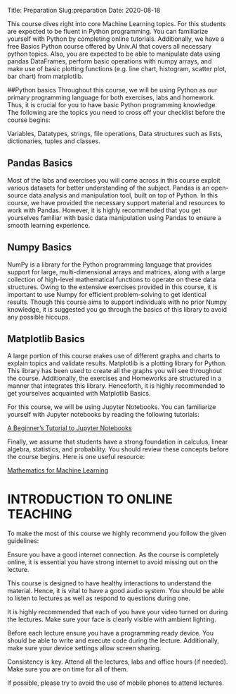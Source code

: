 Title: Preparation 
Slug:preparation
Date: 2020-08-18

This course dives right into core Machine Learning topics. For this students are expected to be fluent in Python programming. You can familiarize yourself with Python by completing online tutorials. Additionally, we have a free Basics Python course offered by Univ.AI that covers all necessary python topics. Also, you are expected to be able to manipulate data using pandas DataFrames, perform basic operations with numpy arrays, and make use of basic plotting functions (e.g. line chart, histogram, scatter plot, bar chart) from matplotlib.



##Python basics 
 Throughout this course, we will be using Python as our primary programming language for both exercises, labs and homework. Thus, it is crucial for you to have basic Python programming knowledge. The following are the topics you need to cross off your checklist before the course begins:

Variables, Datatypes, strings, file operations, Data structures such as lists, dictionaries, tuples and classes.



## Pandas Basics 
 Most of the labs and exercises you will come across in this course exploit various datasets for better understanding of the subject. Pandas is an open-source data analysis and manipulation tool, built on top of Python. In this course, we have provided the necessary support material and resources to work with Pandas. However, it is highly recommended that you get yourselves familiar with basic data manipulation using Pandas to ensure a smooth learning experience.



## Numpy Basics 
 NumPy is a library for the Python programming language that provides support for large, multi-dimensional arrays and matrices, along with a large collection of high-level mathematical functions to operate on these data structures. Owing to the extensive exercises provided in this course, it is important to use Numpy for efficient problem-solving to get identical results. Though this course aims to support individuals with no prior Numpy knowledge, it is suggested you go through the basics of this library to avoid any possible hiccups. 



## Matplotlib Basics 
 A large portion of this course makes use of different graphs and charts to explain topics and validate results. Matplotlib is a plotting library for Python. This library has been used to create all the graphs you will see throughout the course. Additionally, the exercises and Homeworks are structured in a manner that integrates this library. Henceforth, it is highly recommended to get yourselves acquainted with Matplotlib Basics.



For this course, we will be using Jupyter Notebooks. You can familiarize yourself with Jupyter notebooks by reading the following tutorials: 

[A Beginner’s Tutorial to Jupyter Notebooks](https://towardsdatascience.com/a-beginners-tutorial-to-jupyter-notebooks-1b2f8705888a)

Finally, we assume that students have a strong foundation in calculus, linear algebra, statistics, and probability. You should review these concepts before the course begins. Here is one useful resource:

[Mathematics for Machine Learning](https://mml-book.github.io/)
       


# INTRODUCTION TO ONLINE TEACHING

To make the most of this course we highly recommend you follow the given guidelines:

Ensure you have a good internet connection. As the course is completely online, it is essential you have strong internet to avoid missing out on the lecture.

This course is designed to have healthy interactions to understand the material. Hence, it is vital to have a good audio system. You should be able to listen to lectures as well as respond to questions during one.

It is highly recommended that each of you have your video turned on during the lectures. Make sure your face is clearly visible with ambient lighting. 

Before each lecture ensure you have a programming ready device. You should be able to write and execute code during the lecture. Additionally, make sure your device settings allow screen sharing.

Consistency is key. Attend all the lectures, labs and office hours (if needed). Make sure you are on time for all of them.

If possible, please try to avoid the use of mobile phones to attend lectures.

